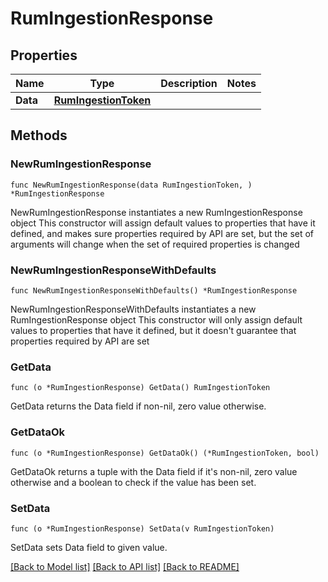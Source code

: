 # RumIngestionResponse

## Properties

Name | Type | Description | Notes
------------ | ------------- | ------------- | -------------
**Data** | [**RumIngestionToken**](RumIngestionToken.md) |  | 

## Methods

### NewRumIngestionResponse

`func NewRumIngestionResponse(data RumIngestionToken, ) *RumIngestionResponse`

NewRumIngestionResponse instantiates a new RumIngestionResponse object
This constructor will assign default values to properties that have it defined,
and makes sure properties required by API are set, but the set of arguments
will change when the set of required properties is changed

### NewRumIngestionResponseWithDefaults

`func NewRumIngestionResponseWithDefaults() *RumIngestionResponse`

NewRumIngestionResponseWithDefaults instantiates a new RumIngestionResponse object
This constructor will only assign default values to properties that have it defined,
but it doesn't guarantee that properties required by API are set

### GetData

`func (o *RumIngestionResponse) GetData() RumIngestionToken`

GetData returns the Data field if non-nil, zero value otherwise.

### GetDataOk

`func (o *RumIngestionResponse) GetDataOk() (*RumIngestionToken, bool)`

GetDataOk returns a tuple with the Data field if it's non-nil, zero value otherwise
and a boolean to check if the value has been set.

### SetData

`func (o *RumIngestionResponse) SetData(v RumIngestionToken)`

SetData sets Data field to given value.



[[Back to Model list]](../README.md#documentation-for-models) [[Back to API list]](../README.md#documentation-for-api-endpoints) [[Back to README]](../README.md)


